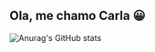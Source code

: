 ## Ola, me chamo Carla 😀

![Anurag's GitHub stats](https://github-readme-stats.vercel.app/api?username=anuraghazra&show_icons=true)
